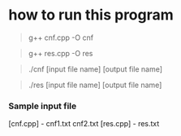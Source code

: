 # how to run this program

> g++ cnf.cpp -O cnf

> g++ res.cpp -O res

>./cnf [input file name] [output file name]

>./res [input file name] [output file name]

### Sample input file
[cnf.cpp] - cnf1.txt cnf2.txt
[res.cpp] - res.txt
